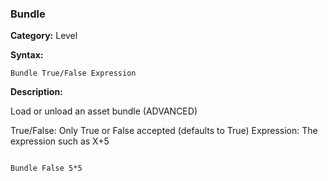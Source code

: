 ### Bundle

**Category:**
Level

**Syntax:**

```scorpionengine
Bundle True/False Expression
```

**Description:**

Load or unload an asset bundle (ADVANCED)

True/False: Only True or False accepted (defaults to True)
Expression: The expression such as X+5

```scorpionengine

Bundle False 5*5

```
